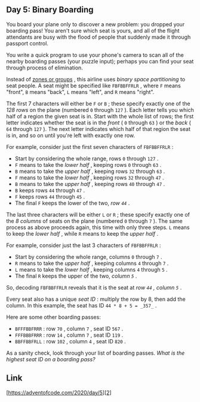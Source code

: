 ## Day 5: Binary Boarding

You board your plane only to discover a new problem: you dropped your boarding pass! You aren't sure which seat is yours, and all of the flight attendants are busy with the flood of people that suddenly made it through passport control.

You write a quick program to use your phone's camera to scan all of the nearby boarding passes (your puzzle input); perhaps you can find your seat through process of elimination.

Instead of [zones or groups][1] , this airline uses _binary space partitioning_ to seat people. A seat might be specified like `FBFBBFFRLR` , where `F` means "front", `B` means "back", `L` means "left", and `R` means "right".

The first 7 characters will either be `F` or `B` ; these specify exactly one of the _128 rows_ on the plane (numbered `0` through `127` ). Each letter tells you which half of a region the given seat is in. Start with the whole list of rows; the first letter indicates whether the seat is in the _front_ ( `0` through `63` ) or the _back_ ( `64` through `127` ). The next letter indicates which half of that region the seat is in, and so on until you're left with exactly one row.

For example, consider just the first seven characters of `FBFBBFFRLR` :

*   Start by considering the whole range, rows `0` through `127` .
*   `F` means to take the _lower half_ , keeping rows `0` through `63` .
*   `B` means to take the _upper half_ , keeping rows `32` through `63` .
*   `F` means to take the _lower half_ , keeping rows `32` through `47` .
*   `B` means to take the _upper half_ , keeping rows `40` through `47` .
*   `B` keeps rows `44` through `47` .
*   `F` keeps rows `44` through `45` .
*   The final `F` keeps the lower of the two, _row `44`_ .

The last three characters will be either `L` or `R` ; these specify exactly one of the _8 columns_ of seats on the plane (numbered `0` through `7` ). The same process as above proceeds again, this time with only three steps. `L` means to keep the _lower half_ , while `R` means to keep the _upper half_ .

For example, consider just the last 3 characters of `FBFBBFFRLR` :

*   Start by considering the whole range, columns `0` through `7` .
*   `R` means to take the _upper half_ , keeping columns `4` through `7` .
*   `L` means to take the _lower half_ , keeping columns `4` through `5` .
*   The final `R` keeps the upper of the two, _column `5`_ .

So, decoding `FBFBBFFRLR` reveals that it is the seat at _row `44` , column `5`_ .

Every seat also has a unique _seat ID_ : multiply the row by 8, then add the column. In this example, the seat has ID `44 * 8 + 5 = _357_` .

Here are some other boarding passes:

*   `BFFFBBFRRR` : row `70` , column `7` , seat ID `567` .
*   `FFFBBBFRRR` : row `14` , column `7` , seat ID `119` .
*   `BBFFBBFRLL` : row `102` , column `4` , seat ID `820` .

As a sanity check, look through your list of boarding passes. _What is the highest seat ID on a boarding pass?_

## Link

[https://adventofcode.com/2020/day/5][2]

[1]: https://www.youtube.com/watch?v=oAHbLRjF0vo
[2]: https://adventofcode.com/2020/day/5
